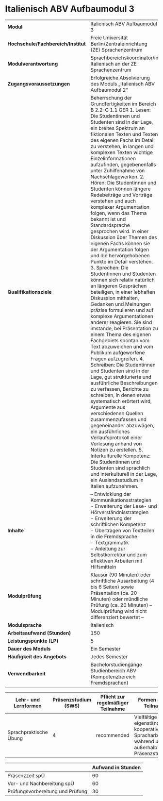 # Italienisch ABV Aufbaumodul 3
|                                    |   |
|------------------------------------|---|
|**Modul**                           | Italienisch ABV Aufbaumodul 3 |
|**Hochschule/Fachbereich/Institut** | Freie Universität Berlin/Zentraleinrichtung (ZE) Sprachenzentrum |
|**Modulverantwortung**              | Sprachbereichskoordinator/in Italienisch an der ZE Sprachenzentrum |
|**Zugangsvoraussetzungen**          | Erfolgreiche Absolvierung des Moduls „Italienisch ABV Aufbaumodul 2“ |
|**Qualifikationsziele**             | Beherrschung der Grundfertigkeiten im Bereich B 2.2–C 1.1 GER 1. Lesen: Die Studentinnen und Studenten sind in der Lage, ein breites Spektrum an fiktionalen Texten und Texten des eigenen Fachs im Detail zu verstehen, in langen und komplexen Texten wichtige Einzelinformationen aufzufinden, gegebenenfalls unter Zuhilfenahme von Nachschlagewerken. 2. Hören: Die Studentinnen und Studenten können längere Redebeiträge und Vorträge verstehen und auch komplexer Argumentation folgen, wenn das Thema bekannt ist und Standardsprache gesprochen wird. In einer Diskussion über Themen des eigenen Fachs können sie der Argumentation folgen und die hervorgehobenen Punkte im Detail verstehen. 3. Sprechen: Die Studentinnen und Studenten können sich relativ natürlich an längeren Gesprächen beteiligen, in einer lebhaften Diskussion mithalten, Gedanken und Meinungen präzise formulieren und auf komplexe Argumentationen anderer reagieren. Sie sind imstande, bei Präsentation zu einem Thema des eigenen Fachgebiets spontan vom Text abzuweichen und vom Publikum aufgeworfene Fragen aufzugreifen. 4. Schreiben: Die Studentinnen und Studenten sind in der Lage, gut strukturierte und ausführliche Beschreibungen zu verfassen, Berichte zu schreiben, in denen etwas systematisch erörtert wird, Argumente aus verschiedenen Quellen zusammenzufassen und gegeneinander abzuwägen, ein ausführliches Verlaufsprotokoll einer Vorlesung anhand von Notizen zu erstellen. 5. Interkulturelle Kompetenz: Die Studentinnen und Studenten sind sprachlich und interkulturell in der Lage, ein Auslandsstudium in Italien aufzunehmen. |
|**Inhalte**                         | – Entwicklung der Kommunikationsstrategien<br>- Erweiterung der Lese- und Hörverständnisstrategien<br>- Erweiterung der schriftlichen Kompetenz<br>- Übertragen von Textteilen in die Fremdsprache<br>- Textgrammatik<br>- Anleitung zur Selbstkorrektur und zum effektiven Arbeiten mit Hilfsmitteln |
|**Modulprüfung**                    | Klausur (90 Minuten) oder schriftliche Ausarbeitung (4 bis 6 Seiten) sowie Präsentation (ca. 20 Minuten) oder mündliche Prüfung (ca. 20 Minuten) – Modulprüfung wird nicht differenziert bewertet – |
|**Modulsprache**                    | Italienisch |
|**Arbeitsaufwand (Stunden)**        | 150 |
|**Leistungspunkte (LP)**            | 5 |
|**Dauer des Moduls**                | Ein Semester |
|**Häufigkeit des Angebots**         | Jedes Semester |
|**Verwendbarkeit**                  | Bachelorstudiengänge Studienbereich ABV<br>(Kompetenzbereich Fremdsprachen) |

| Lehr- und Lernformen | Präsenzstudium <br> (SWS) | Pflicht zur regelmäßiger Teilnahme | Formen aktiver Teilnahme |
| ---------------------|---------------------------|------------------------------------|------------------------- |
| Sprachpraktische Übung | 4                         | recommended                        | Vielfältige eigenständige und kooperative Spracharbeit während und außerhalb der Präsenzstudienzeit |

|   | Aufwand in Stunden |
| - |--------------------|
| Präsenzzeit spÜ                          | 60    |
| Vor- und Nachbereitung spÜ               | 60    |
| Prüfungsvorbereitung und Prüfung         | 30    |
